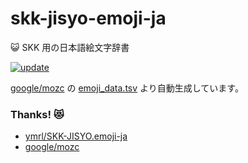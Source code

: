 # skk-jisyo-emoji-ja

😺 SKK 用の日本語絵文字辞書

[![update](https://github.com/arrow2nd/skk-jisyo-emoji-ja/actions/workflows/update.yml/badge.svg)](https://github.com/arrow2nd/skk-jisyo-emoji-ja/actions/workflows/update.yml)

[google/mozc](https://github.com/google/mozc) の [emoji_data.tsv](https://github.com/google/mozc/blob/master/src/data/emoji/emoji_data.tsv) より自動生成しています。

### Thanks! 😻

- [ymrl/SKK-JISYO.emoji-ja](https://github.com/ymrl/SKK-JISYO.emoji-ja)
- [google/mozc](https://github.com/google/mozc)
